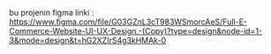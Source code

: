 bu projenin figma linki :
https://www.figma.com/file/G03GZnL3cT983WSmorcAeS/Full-E-Commerce-Website-UI-UX-Design.-(Copy)?type=design&node-id=1-3&mode=design&t=hG2XZIrS4g3kHMAk-0
